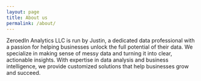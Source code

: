 ```yaml
---
layout: page
title: About us
permalink: /about/
---
```


ZeroedIn Analytics LLC is run by Justin, a dedicated data professional with a passion for helping businesses unlock the full potential of their data. We specialize in making sense of messy data and turning it into clear, actionable insights. With expertise in data analysis and business intelligence, we provide customized solutions that help businesses grow and succeed.

